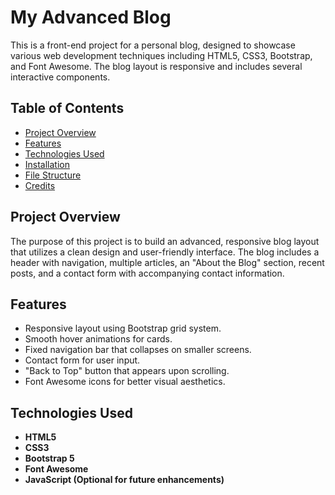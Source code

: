 # My Advanced Blog

This is a front-end project for a personal blog, designed to showcase various web development techniques including HTML5, CSS3, Bootstrap, and Font Awesome. The blog layout is responsive and includes several interactive components.

## Table of Contents
- [Project Overview](#project-overview)
- [Features](#features)
- [Technologies Used](#technologies-used)
- [Installation](#installation)
- [File Structure](#file-structure)
- [Credits](#credits)

## Project Overview
The purpose of this project is to build an advanced, responsive blog layout that utilizes a clean design and user-friendly interface. The blog includes a header with navigation, multiple articles, an "About the Blog" section, recent posts, and a contact form with accompanying contact information.

## Features
- Responsive layout using Bootstrap grid system.
- Smooth hover animations for cards.
- Fixed navigation bar that collapses on smaller screens.
- Contact form for user input.
- "Back to Top" button that appears upon scrolling.
- Font Awesome icons for better visual aesthetics.

## Technologies Used
- **HTML5**
- **CSS3**
- **Bootstrap 5**
- **Font Awesome**
- **JavaScript (Optional for future enhancements)**

